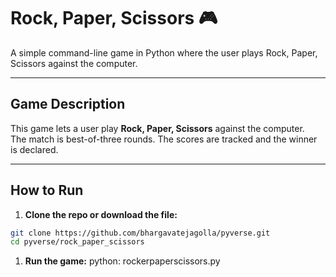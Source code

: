 # Rock, Paper, Scissors 🎮

A simple command-line game in Python where the user plays Rock, Paper, Scissors against the computer.

---

## Game Description

This game lets a user play **Rock, Paper, Scissors** against the computer.  
The match is best-of-three rounds. The scores are tracked and the winner is declared.

---

##  How to Run

1. **Clone the repo or download the file:**

```bash
git clone https://github.com/bhargavatejagolla/pyverse.git
cd pyverse/rock_paper_scissors
```
1. **Run the game:**
python: rockerpaperscissors.py

 
